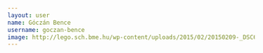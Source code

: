 ```yaml
---
layout: user
name: Góczán Bence
username: goczan-bence
image: http://lego.sch.bme.hu/wp-content/uploads/2015/02/20150209-_DSC6567-150x150.jpg
---
```

